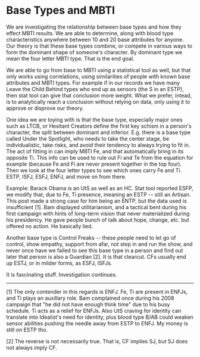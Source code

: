 # Base Types and MBTI

We are investigating the relationship between base types and how they effect MBTI results. We are able to determine, along with blood type characteristics anywhere between 10 and 20 base attributes for anyone. Our theory is that these base types combine, or compete in various ways to form the dominant shape of someone's character. By dominant type we mean the four letter MBTI type. That is the end goal.

We are able to go from base to MBTI using a statistical tool as well, but that only works using correlations, using similarities of people with known base attributes and MBTI types. For example if in our records we have many Leave the Child Behind types who end up as sensors (the S in an ESTP), then stat tool can give that conclusion more weight. What we prefer, intead, is to analytically reach a conclusion without relying on data, only using it to approve or disprove our theory.

One idea we are toying with is that the base type, especially major ones such as LTCB, or Hesitant Creators define the first key schism in a person's character, the split between dominant and inferior. E.g. there is a base type called Under the Spotlight, who needs to take the center stage, be individualistic, take risks, and avoid their tendency to always trying to fit in. The act of fitting in can imply MBTI Fe, and that automatically bring in its opposite Ti. This info can be used to rule out Fi and Te from the equation for example (because Fe and Fi are never present together in the top four). Then we look at the four letter types to see which ones carry Fe and Ti. ESTP, ISFJ, ESFJ, ENFJ, and move on from there.

Example: Barack Obama is an UtS as well as an HC. Stat tool reported ESFP, we modify that, due to Fe, Ti presence, meaning an ESTP -- still an Artisan. This post made a strong case for him being an ENTP, but the data used is insufficient [1]. Bam displayed utilitarianism, and a tactical bent during his first campaign with hints of long-term vision that never materialized during his presidency. He gave people bunch of talk about hope, change, etc. but offered no action. He basically lied.

Another base type is Control Freaks -- these people need to let go of control, show empathy, support from afar, not step in and run the show, and never once have we failed to see this base type in a person and find out later that person is also a Guardian [2]. It is that clearcut. CFs usually end up ESTJ, or in milder forms, as ESFJ, ISFJs.

It is fascinating stuff. Investigation continues.

---

[1] The only contender in this regards is ENFJ. Fe, Ti are present in ENFJs, and Ti plays an auxillary role. Bam complained once during his 2008 campaign that "he did not have enough think time" due to his busy schedule. Ti acts as a relief for ENFJs. Also UtS craving for identity can translate into Idealist's need for identity, plus blood type B/AB could weaken sensor abilities pushing the needle away from ESTP to ENFJ. My money is still on ESTP tho.

[2] The reverse is not necessarily true. That is, CF implies SJ, but SJ does not always imply CF.

